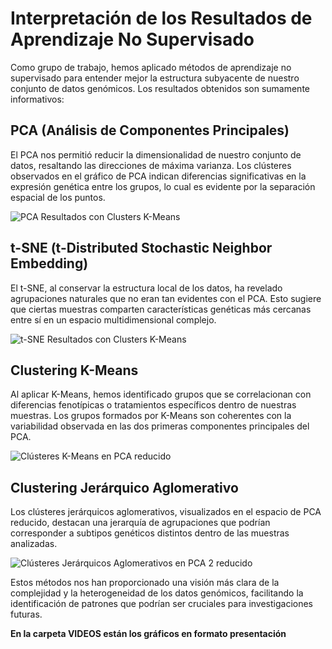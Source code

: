 # Interpretación de los Resultados de Aprendizaje No Supervisado

Como grupo de trabajo, hemos aplicado métodos de aprendizaje no supervisado para entender mejor la estructura subyacente de nuestro conjunto de datos genómicos. Los resultados obtenidos son sumamente informativos:

## PCA (Análisis de Componentes Principales)

El PCA nos permitió reducir la dimensionalidad de nuestro conjunto de datos, resaltando las direcciones de máxima varianza. Los clústeres observados en el gráfico de PCA indican diferencias significativas en la expresión genética entre los grupos, lo cual es evidente por la separación espacial de los puntos.

![PCA Resultados con Clusters K-Means](mi_PCA.png)

## t-SNE (t-Distributed Stochastic Neighbor Embedding)

El t-SNE, al conservar la estructura local de los datos, ha revelado agrupaciones naturales que no eran tan evidentes con el PCA. Esto sugiere que ciertas muestras comparten características genéticas más cercanas entre sí en un espacio multidimensional complejo.

![t-SNE Resultados con Clusters K-Means](mi_t-SNE.png)

## Clustering K-Means

Al aplicar K-Means, hemos identificado grupos que se correlacionan con diferencias fenotípicas o tratamientos específicos dentro de nuestras muestras. Los grupos formados por K-Means son coherentes con la variabilidad observada en las dos primeras componentes principales del PCA.

![Clústeres K-Means en PCA reducido](mi_PCAreduc.png)

## Clustering Jerárquico Aglomerativo

Los clústeres jerárquicos aglomerativos, visualizados en el espacio de PCA reducido, destacan una jerarquía de agrupaciones que podrían corresponder a subtipos genéticos distintos dentro de las muestras analizadas.

![Clústeres Jerárquicos Aglomerativos en PCA 2 reducido](mi_PCA2reduc.png)

Estos métodos nos han proporcionado una visión más clara de la complejidad y la heterogeneidad de los datos genómicos, facilitando la identificación de patrones que podrían ser cruciales para investigaciones futuras.


**En la carpeta VIDEOS están los gráficos en formato presentación**
